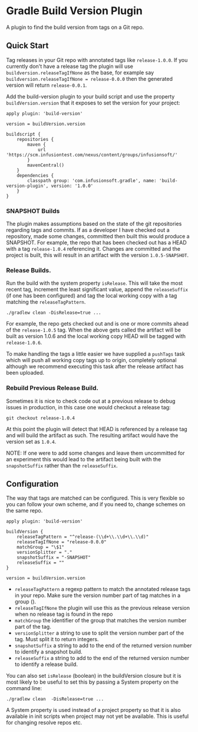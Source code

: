# Gradle Build Version Plugin

A plugin to find the build version from tags on a Git repo.

## Quick Start

Tag releases in your Git repo with annotated tags like `release-1.0.0`. If you currently don't have a release tag the plugin will
 use `buildversion.releaseTagIfNone` as the base, for example say `buildversion.releaseTagIfNone = release-0.0.0` then the
 generated version will return `release-0.0.1`.

Add the build-version plugin to your build script and use the property `buildVersion.version` that it exposes to set the version
for your project:

```
apply plugin: 'build-version'

version = buildVersion.version

buildscript {
    repositories {
        maven {
            url 'https://scm.infusiontest.com/nexus/content/groups/infusionsoft/'
        }
        mavenCentral()
    }
    dependencies {
        classpath group: 'com.infusionsoft.gradle', name: 'build-version-plugin', version: '1.0.0'
    }
}

```

### SNAPSHOT Builds

The plugin makes assumptions based on the state of the git repositories regarding tags and commits. If as a developer I have
checked out a repository, made some changes, committed then built this would produce a SNAPSHOT. For example, the repo that 
has been checked out has a HEAD with a tag `release-1.0.4` referencing it. Changes are committed and the project is built,
this will result in an artifact with the version `1.0.5-SNAPSHOT`.

### Release Builds.

Run the build with the system property `isRelease`. This will take the most recent tag, increment the least significant value, 
append the `releaseSuffix` (if one has been configured) and tag the local working copy with a tag matching the `releaseTagPattern`.

```
./gradlew clean -DisRelease=true ...
```

For example, the repo gets checked out and is one or more commits ahead of the `release-1.0.5` tag. When the above gets called
the artifact will be built as version 1.0.6 and the local working copy HEAD will be tagged with `release-1.0.6`.

To make handling the tags a little easier we have supplied a `pushTags` task which will push all working copy tags up to origin,
completely optional although we recommend executing this task after the release artifact has been uploaded. 

### Rebuild Previous Release Build.

Sometimes it is nice to check code out at a previous release to debug issues in production, in this case one would checkout
a release tag:

```
git checkout release-1.0.4
```

At this point the plugin will detect that HEAD is referenced by a release tag and will build the artifact as such. The resulting
artifact would have the version set as `1.0.4`.

NOTE: If one were to add some changes and leave them uncommitted for an experiment this would lead to the artifact being built with
the `snapshotSuffix` rather than the `releaseSuffix`.

## Configuration

The way that tags are matched can be configured.  This is very flexible so you can follow your own scheme, and if you need to,
change schemes on the same repo.

```
apply plugin: 'build-version'

buildVersion {
    releaseTagPattern = "^release-(\\d+\\.\\d+\\.\\d)"
    releaseTagIfNone = "release-0.0.0"
    matchGroup = "\$1"
    versionSplitter = "."
    snapshotSuffix = "-SNAPSHOT"
    releaseSuffix = ""
}

version = buildVersion.version
```

* `releaseTagPattern` a regexp pattern to match the annotated release tags in your repo.  Make sure the version number part of tag
matches in a group ().
* `releaseTagIfNone` the plugin will use this as the previous release version when no release tag is found in the repo
* `matchGroup` the identifier of the group that matches the version number part of the tag.
* `versionSplitter` a string to use to split the version number part of the tag.  Must split it to return integers.
* `snapshotSuffix` a string to add to the end of the returned version number to identify a snapshot build.
* `releaseSuffix` a string to add to the end of the returned version number to identify a release build.

You can also set `isRelease` (boolean) in the buildVersion closure but it is most likely to be useful to set this by passing a System property
 on the command line:

```
./gradlew clean  -DisRelease=true ...

```
A System property is used instead of a project property so that it is also available in init scripts when project may not
yet be available.  This is useful for changing resolve repos etc.
